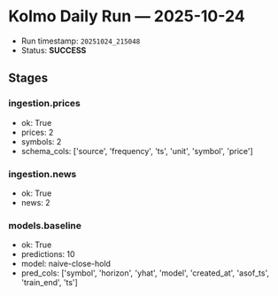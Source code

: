 # Kolmo Daily Run — 2025-10-24

- Run timestamp: `20251024_215048`
- Status: **SUCCESS**

## Stages
### ingestion.prices
- ok: True
- prices: 2
- symbols: 2
- schema_cols: ['source', 'frequency', 'ts', 'unit', 'symbol', 'price']

### ingestion.news
- ok: True
- news: 2

### models.baseline
- ok: True
- predictions: 10
- model: naive-close-hold
- pred_cols: ['symbol', 'horizon', 'yhat', 'model', 'created_at', 'asof_ts', 'train_end', 'ts']

